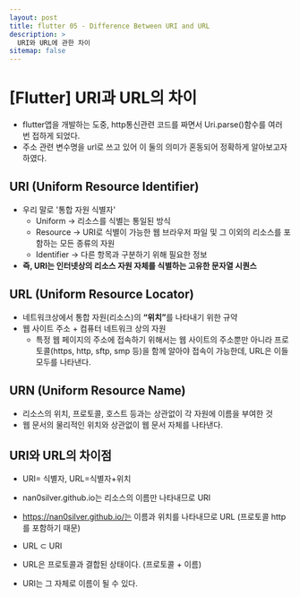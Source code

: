 ```yaml
---
layout: post
title: flutter 05 - Difference Between URI and URL
description: >
  URI와 URL에 관한 차이
sitemap: false
---
```


# [Flutter] URI과 URL의 차이


- flutter앱을 개발하는 도중, http통신관련 코드를 짜면서 Uri.parse()함수를 여러 번 접하게 되었다.
- 주소 관련 변수명을 url로 쓰고 있어 이 둘의 의미가 혼동되어 정확하게 알아보고자 하였다.


## URI (Uniform Resource Identifier)

- 우리 말로 '통합 자원 식별자'
  - Uniform   -> 리소스를 식별는 통일된 방식
  - Resource  -> URI로 식별이 가능한 웹 브라우저 파일 및 그 이외의 리소스를 포함하는 모든 종류의 자원
  - Identifier  -> 다른 항목과 구분하기 위해 필요한 정보
- <strong> 즉, URI는 인터넷상의 리소스 자원 자체를 식별하는 고유한 문자열 시퀀스</strong>



## URL (Uniform Resource Locator)

- 네트워크상에서 통합 자원(리소스)의 <strong>“위치”</strong>를 나타내기 위한 규약
- 웹 사이트 주소 + 컴퓨터 네트워크 상의 자원
  - 특정 웹 페이지의 주소에 접속하기 위해서는 웹 사이트의 주소뿐만 아니라 프로토콜(https, http, sftp, smp 등)을 함께 알아야 접속이 가능한데, URL은 이들 모두를 나타낸다.

## URN (Uniform Resource Name)

- 리소스의 위치, 프로토콜, 호스트 등과는 상관없이 각 자원에 이름을 부여한 것
- 웹 문서의 물리적인 위치와 상관없이 웹 문서 자체를 나타낸다.


## URI와 URL의 차이점

-  URI= 식별자, URL=식별자+위치
  - nan0silver.github.io는 리소스의 이름만 나타내므로 URI
  - https://nan0silver.github.io/는 이름과 위치를 나타내므로 URL (프로토콜 http를 포함하기 때문)

- URL ⊂ URI
- URL은 프로토콜과 결합된 상태이다. (프로토콜 + 이름)
- URI는 그 자체로 이름이 될 수 있다.